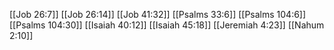 [[Job 26:7]]
[[Job 26:14]]
[[Job 41:32]]
[[Psalms 33:6]]
[[Psalms 104:6]]
[[Psalms 104:30]]
[[Isaiah 40:12]]
[[Isaiah 45:18]]
[[Jeremiah 4:23]]
[[Nahum 2:10]]
